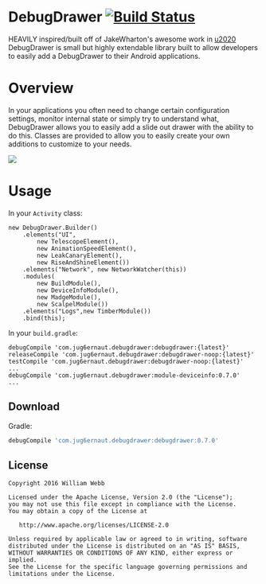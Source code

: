DebugDrawer [![Build Status](https://travis-ci.org/williamwebb/debugdrawer.svg?branch=master)](https://travis-ci.org/williamwebb/debugdrawer)
===========

HEAVILY inspired/built off of JakeWharton's awesome work in [u2020](https://github.com/JakeWharton/u2020) DebugDrawer is small but highly extendable library built to allow developers to easily add a DebugDrawer to their Android applications.

Overview
========
In your applications you often need to change certain configuration settings, monitor internal state or simply try to understand what, DebugDrawer allows you to easily add a slide out drawer with the ability to do this. Classes are provided to allow you to easily create your own additions to customize to your needs.

![](vid.gif)
	    
Usage
=====
In your `Activity` class:

	new DebugDrawer.Builder()
		.elements("UI",
			new TelescopeElement(),
			new AnimationSpeedElement(),
			new LeakCanaryElement(),
			new RiseAndShineElement())
		.elements("Network", new NetworkWatcher(this))
		.modules(
			new BuildModule(),
			new DeviceInfoModule(),
			new MadgeModule(),
			new ScalpelModule())
		.elements("Logs",new TimberModule())
		.bind(this);
			
In your `build.gradle`:

	debugCompile 'com.jug6ernaut.debugdrawer:debugdrawer:{latest}'
	releaseCompile 'com.jug6ernaut.debugdrawer:debugdrawer-noop:{latest}'
	testCompile 'com.jug6ernaut.debugdrawer:debugdrawer-noop:{latest}'
	...
	debugCompile 'com.jug6ernaut.debugdrawer:module-deviceinfo:0.7.0'
	...

Download
--------

Gradle:

```groovy
debugCompile 'com.jug6ernaut.debugdrawer:debugdrawer:0.7.0'
```

License
-------

    Copyright 2016 William Webb

    Licensed under the Apache License, Version 2.0 (the "License");
    you may not use this file except in compliance with the License.
    You may obtain a copy of the License at

       http://www.apache.org/licenses/LICENSE-2.0

    Unless required by applicable law or agreed to in writing, software
    distributed under the License is distributed on an "AS IS" BASIS,
    WITHOUT WARRANTIES OR CONDITIONS OF ANY KIND, either express or implied.
    See the License for the specific language governing permissions and
    limitations under the License.
    
